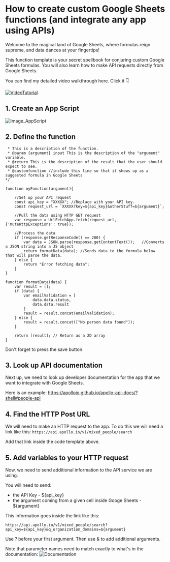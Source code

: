 # How to create custom Google Sheets functions (and integrate any app using APIs)
Welcome to the magical land of Google Sheets, where formulas reign supreme, and data dances at your fingertips!

This function template is your secret spellbook for conjuring custom Google Sheets formulas. You will also learn how to make API requests directly from Google Sheets.

You can find my detailed video walkthrough here. Click it 👇 

[![VideoTutorial](https://i.ytimg.com/vi/WOnkgJx8EOY/maxresdefault.jpg)](https://youtu.be/WOnkgJx8EOY)

## 1. Create an App Script 
![Image_AppScript](https://media.cleanshot.cloud/media/21749/bfibLKH8jpExUEx5s7Yq3noTfVGXD2qsHM4MnNvl.jpeg?Expires=1706275157&Signature=Cj~xmNq95ksonvV4GRKm74pbVcPvNY9qJyOToWX3EZkOExZiMOcuzP~zfys8TvS6pGfTLAAejVFqp9wwaS-yD~Mbqil2ex337cLBbDtaRoEE9C2OWw6wy0tof2jsC0WjEvtEoFwMVL84Y5ZpjKlRmxmAs1ewxbk7il34Naj3wLlbt79vIe8iv9FIun-WEfGT~OdoeMIM-yELZRMcEwtbi1Av9dYYBnUCfZaGVcSVNqGn8ChhpF2dkvIvl4lR07W7QqZ0ra7KG36OyoSi033Htdb4Luox4~dEGWpT9SyDG07CimGTHe4HywzIJ5W73UxbU28i6GtUQfeftFC2thOt5g__&Key-Pair-Id=K269JMAT9ZF4GZ)

## 2. Define the function
```/**
 * This is a description of the function. 
 * @param {argument} input This is the description of the "argument" variable.
 * @return This is the description of the result that the user should expect to see.
 * @customfunction //include this line so that it shows up as a suggested formula in Google Sheets
*/

function myFunction(argument){

    //Set up your API request
    const api_key = "XXXXX"; //Replace with your API key.
    const request_url = `XXXXX?key=${api_key}&otherStuff=${argument}`;

    //Pull the data using HTTP GET request
    var response = UrlFetchApp.fetch(request_url, {'muteHttpExceptions': true});

    //Process the data
    if (response.getResponseCode() == 200) {
        var data = JSON.parse(response.getContentText());   //Converts a JSON string into a JS object
        return formatData(data); //Sends data to the formula below that will parse the data. 
    } else {
        return "Error fetching data";
    }
}

function formatData(data) {
    var result = [];
    if (data) {
        var emailValidation = [
            data.data.status,
            data.data.result
        ]
        result = result.concat(emailValidation);
    } else {
        result = result.concat(["No person data found"]);
    }

    return [result]; // Return as a 2D array
}
```

Don't forget to press the save button. 

## 3. Look up API documentation

Next up, we need to look up developer documentation for the app that we want to integrate with Google Sheets.

Here is an example: https://apolloio.github.io/apollo-api-docs/?shell#people-api


## 4. Find the HTTP Post URL

We will need to make an HTTP request to the app. To do this we will need a link like this:
```https://api.apollo.io/v1/mixed_people/search```

Add that link inside the code template above. 

## 5. Add variables to your HTTP request

Now, we need to send additional information to the API service we are using. 

You will need to send: 
- the API Key - ${api_key}
- the argument coming from a given cell inside Googe Sheets - ${argument}

This information goes inside the link like this:

```https://api.apollo.io/v1/mixed_people/search?api_key=${api_key}&q_organization_domains=${argument}```

Use ? before your first argument. Then use & to add additional arguments. 

Note that parameter names need to match exactly to what's in the documentation: 
![Documentation](https://media.cleanshot.cloud/media/21749/YoGmSAYBKKyt6iydUkIiXjr7JJxe0WQEDoM4oQ7j.jpeg?Expires=1706276206&Signature=hP~KdLkizNW2mBxw27NXJWpsEZ1vIe6JZlR2tL-QwF6RJ43DcCV3SIh9GkxGEbn15mZNwfmkaUQGczJc~m0tIcE0Ce0KSuOPaWXKmKfd5HhIF8huXiszJ0ZFuaHcWOnJRjLfWiK2kqBGI9ZYLOC4IIvi6xVbtU6lyBCGvBCKvG5cs~YsIKaM1liGvb23XGLgpuW9HIP-gcNvPQvtpPIWG548xNhFa6dTTF5mwbw0XrhAuQ4~cCT9~0osBA78ho~R4C7IFus-XV7LzJuzHTpCA1qHozYEJjSzApHdrdV83EK0s5cK~RD9OoDPezttLFYBCB8bcgc3NRzJfF5Y673WdQ__&Key-Pair-Id=K269JMAT9ZF4GZ)




